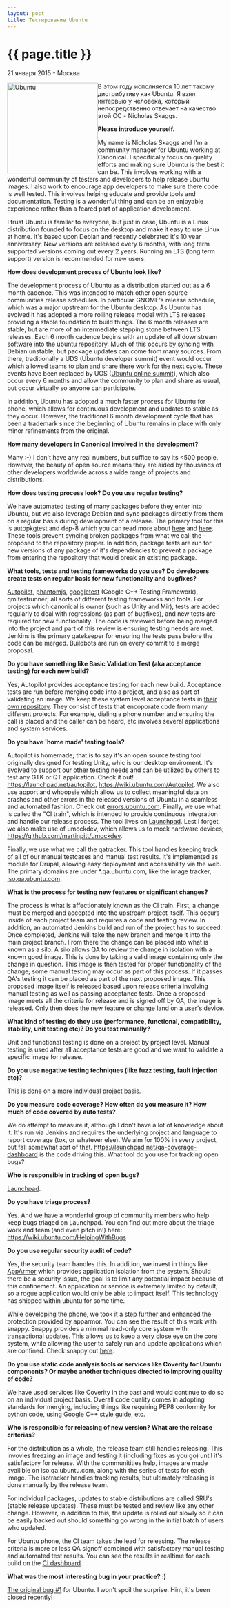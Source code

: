 ```yaml
---
layout: post
title: Тестирование Ubuntu
---
```


{{ page.title }}
================

<p class="meta">21 января 2015 - Москва</p>

<img src="http://blog.bronevichok.ru/images/logo-ubuntu.png" height="210" alt="Ubuntu" style="float:left">

В этом году исполняется 10 лет такому дистрибутиву как Ubuntu.
Я взял интервью у человека, который непосредственно отвечает на качество этой ОС -
Nicholas Skaggs.

**Please introduce yourself.**

My name is Nicholas Skaggs and I'm a community manager for Ubuntu working
at Canonical. I specifically focus on quality efforts and making sure Ubuntu
is the best it can be. This involves working with a wonderful community
of testers and developers to help release ubuntu images. I also work to
encourage app developers to make sure there code is well tested.
This involves helping educate and provide tools and documentation.
Testing is a wonderful thing and can be an enjoyable experience rather
than a feared part of application development.

I trust Ubuntu is familar to everyone, but just in case, Ubuntu is a Linux
distribution founded to focus on the desktop and make it easy to use Linux at home.
It's based upon Debian and recently celebrated it's 10 year anniversary.
New versions are released every 6 months, with long term supported versions
coming out every 2 years. Running an LTS (long term support) version
is recommended for new users.

**How does development process of Ubuntu look like?**

The development process of Ubuntu as a distribution started out
as a 6 month cadence. This was intended to match other open source
communities release schedules. In particular GNOME's release schedule,
which was a major upstream for the Ubuntu desktop. As Ubuntu has evolved
it has adopted a more rolling release model with LTS releases providing
a stable foundation to build things. The 6 month releases are stable,
but are more of an intermediate stepping stone between LTS releases.
Each 6 month cadence begins with an update of all downstream software
into the ubuntu repository. Much of this occurs by syncing with Debian unstable,
but package updates can come from many sources. From there, traditionally
a UDS (Ubuntu developer summit) event would occur which allowed teams
to plan and share there work for the next cycle. These events have been
replaced by UOS ([Ubuntu online summit](http://summit.ubuntu.com)), which also
occur every 6 months and allow the community to plan and share as usual,
but occur virtually so anyone can participate.

In addition, Ubuntu has adopted a much faster process for Ubuntu for phone,
which allows for continuous development and updates to stable as they occur.
However, the traditional 6 month development cycle that has been a trademark
since the beginning of Ubuntu remains in place with only minor refinements from the original.


**How many developers in Canonical involved in the development?**

Many :-) I don't have any real numbers, but suffice to say its <500 people.
However, the beauty of open source means they are aided by thousands of
other developers worldwide across a wide range of projects and distributions.

**How does testing process look? Do you use regular testing?**

We have automated testing of many packages before they enter into Ubuntu,
but we also leverage Debian and sync packages directly from them
on a regular basis during development of a release. The primary tool
for this is autopkgtest and dep-8 which you can read more about [here](http://packaging.ubuntu.com/html/auto-pkg-test.html) and [here](http://dep.debian.net/deps/dep8/).
These tools prevent syncing broken packages from what we call the -proposed
to the repository proper. In addition, package tests are run for new versions
of any package of it's dependencies to prevent a package from entering
the repository that would break an existing package.

**What tools, tests and testing frameworks do you use? Do developers
create tests on regular basis for new functionality and bugfixes?**

[Autopilot](https://wiki.ubuntu.com/Touch/Testing/Autopilot), [phantomjs](http://phantomjs.org/),
[googletest](https://code.google.com/p/googletest/) (Google C++ Testing Framework),
qmltestrunner; all sorts of different testing frameworks and tools.
For projects which canonical is owner (such as Unity and Mir),
tests are added regularly to deal with regressions (as part of bugfixes),
and new tests are required for new functionality. The code is reviewed
before being merged into the project and part of this review is ensuring
testing needs are met. Jenkins is the primary gatekeeper for ensuring
the tests pass before the code can be merged. Buildbots are run
on every commit to a merge proposal.

**Do you have something like Basic Validation Test (aka acceptance testing)
for each new build?**

Yes, Autopilot provides acceptance testing for each new build.
Acceptance tests are run before merging code into a project,
and also as part of validating an image. We keep these system level acceptance
tests in [their own repository](https://launchpad.net/ubuntu-autopilot-tests).
They consist of tests that encoporate code from many different projects.
For example, dialing a phone number and ensuring the call is placed
and the caller can be heard, etc involves several applications and system services.

**Do you have 'home made' testing tools?**

Autopilot is homemade; that is to say it's an open source testing tool
originally designed for testing Unity, whic is our desktop enviroment.
It's evolved to support our other testing needs and can be utilized
by others to test any GTK or QT application. Check it out! https://launchpad.net/autopilot,
https://wiki.ubuntu.com/Autopilot.
We also use apport and whoopsie which allow us to collect meaningful data
on crashes and other errors in the released versions of Ubuntu in a seamless
and automated fashion. Check out [errors.ubuntu.com](http://errors.ubuntu.com/).
Finally, we use what is called the "CI train", which is intended to provide
continuous integration and handle our release process.
The tool lives on [Launchpad](http://launchpad.net/uci-engine).
Lest I forget, we also make use of umockdev, which allows us to mock
hardware devices; https://github.com/martinpitt/umockdev.

Finally, we use what we call the qatracker. This tool handles keeping track
of all of our manual testcases and manual test results. It's implemented as module for Drupal,
allowing easy deployment and accessibility via the web. The primary domains
are under *.qa.ubuntu.com, like the image tracker, [iso.qa.ubuntu.com](http://iso.qa.ubuntu.com).

**What is the process for testing new features or significant changes?**

The process is what is affectionately known as the CI train.
First, a change must be merged and accepted into the upstream project itself.
This occurs inside of each project team and requires a code and testing review.
In addition, an automated Jenkins build and run of the project has to succeed.
Once completed, Jenkins will take the new branch and merge it into
the main project branch. From there the change can be placed into what
is known as a silo. A silo allows QA to review the change in isolation
with a known good image. This is done by taking a valid image containing
only the change in question. This image is then tested for proper
functionality of the change; some manual testing may occur as part of this process.
If it passes QA's testing it can be placed as part of the next proposed image.
This proposed image itself is released based upon release criteria
involving manual testing as well as passing acceptance tests. Once a proposed
image meets all the criteria for release and is signed off by QA,
the image is released. Only then does the new feature or change land on a user's device.

**What kind of testing do they use (performance, functional,
compatibility, stability, unit testing etc)? Do you test manually?**

Unit and functional testing is done on a project by project level.
Manual testing is used after all acceptance tests are good and we want
to validate a specific image for release.

**Do you use negative testing techniques (like fuzz testing, fault
injection etc)?**

This is done on a more individual project basis.

**Do you measure code coverage? How often do you measure it?
How much of code covered by auto tests?**

We do attempt to measure it, although I don't have a lot of knowledge about it.
It's run via Jenkins and requires the underlying project and language
to report coverage (tox, or whatever else). We aim for 100% in every project,
but fall somewhat sort of that. https://launchpad.net/qa-coverage-dashboard
is the code driving this. What tool do you use for tracking open bugs?

**Who is responsible in tracking of open bugs?**

[Launchpad](http://launchpad.net).

**Do you have triage process?**

Yes. And we have a wonderful group of community members who
help keep bugs triaged on Launchpad. You can find out more about
the triage work and team (and even pitch in!) here: https://wiki.ubuntu.com/HelpingWithBugs

**Do you use regular security audit of code?**

Yes, the security team handles this. In addition, we invest
in things like [AppArmor](https://wiki.ubuntu.com/AppArmor)
which provides application isolation from the system.
Should there be a security issue, the goal is to limit
any potential impact because of this confinement. An application or
service is extremely limited by default; so a rogue application
would only be able to impact itself. This technology has shipped
within ubuntu for some time.

While developing the phone, we took it a step further and enhanced
the protection provided by apparmor. You can see the result of
this work with snappy. Snappy provides a minimal read-only
core system with transactional updates. This allows us to keep a very close
eye on the core system, while allowing the user to safely run and update
applications which are confined. Check snappy out [here](https://ubuntu.com/snappy).

**Do you use static code analysis tools or services like Coverity for
Ubuntu components? Or maybe another techniques directed to improving quality of code?**

We have used services like Coverity in the past and would continue
to do so on an individual project basis. Overall code quality comes
in adopting standards for merging, including things like requiring PEP8
conformity for python code, using Google C++ style guide, etc.

**Who is responsible for releasing of new version? What are the release
criterias?**

For the distribution as a whole, the release team still handles releasing.
This invovles freezing an image and testing it (including fixes as you go)
until it's satisfactory for release. With the communitities help,
images are made availible on iso.qa.ubuntu.com, along with the
series of tests for each image. The isotracker handles tracking results,
but ultimately releasing is done manually by the release team.

For individual packages, updates to stable distributions are called SRU's
(stable release updates). These must be tested and review like any other change.
However, in addition to this, the update is rolled out slowly so it can be
easily backed out should something go wrong in the initial batch of users who updated.

For Ubuntu phone, the CI team takes the lead for releasing.
The release criteria is more or less QA signoff combined with satisfactory
manual testing and automated test results. You can see the results
in realtime for each build on the [CI dashboard](http://ci.ubuntu.com/).

**What was the most interesting bug in your practice? :)**

[The original bug #1](https://bugs.launchpad.net/ubuntu/+bug/1) for Ubuntu.
I won't spoil the surprise. Hint, it's been closed recently!
